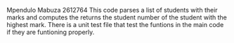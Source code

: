 Mpendulo Mabuza 2612764
This code parses a list of students with their marks and computes the returns the student number of the student with the highest mark.
There is a unit test file that test the funtions in the main code if they are funtioning properly.

